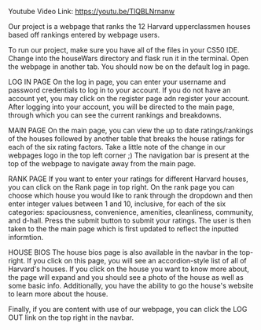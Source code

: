 Youtube Video Link: https://youtu.be/TlQBLNrnanw

Our project is a webpage that ranks the 12 Harvard upperclassmen houses based off rankings entered by webpage users.

To run our project, make sure you have all of the files in your CS50 IDE. Change into the houseWars directory and flask run it in the terminal.
Open the webpage in another tab. You should now be on the default log in page.

LOG IN PAGE
On the log in page, you can enter your username and password credentials to log in to your account. If you do not have an account yet,
you may click on the register page adn register your account.
After logging into your account, you will be directed to the main page, through which you can see the current rankings and breakdowns.

MAIN PAGE
On the main page, you can view the up to date ratings/rankings of the houses followed by another table that breaks the house ratings for each of the six rating factors.
Take a little note of the change in our webpages logo in the top left corner ;)
The navigation bar is present at the top of the webpage to navigate away from the main page.

RANK PAGE
If you want to enter your ratings for different Harvard houses, you can click on the Rank page in top right.
On the rank page you can choose which house you would like to rank through the dropdown and then enter integer values between 1 and 10, inclusive, for each of the six
categories: spaciousness, convenience, amenities, cleanliness, community, and d-hall.
Press the submit button to submit your ratings.
The user is then taken to the the main page which is first updated to reflect the inputted informtion.

HOUSE BIOS
The house bios page is also available in the navbar in the top-right. If you click on this page, you will see an accordion-style list of all of Harvard's houses.
If you click on the house you want to know more about, the page will expand and you should see a photo of the house as well as some basic info. Additionally, you have the ability to go the house's website to learn more about the house.

Finally, if you are content with use of our webpage, you can click the LOG OUT link on the top right in the navbar.